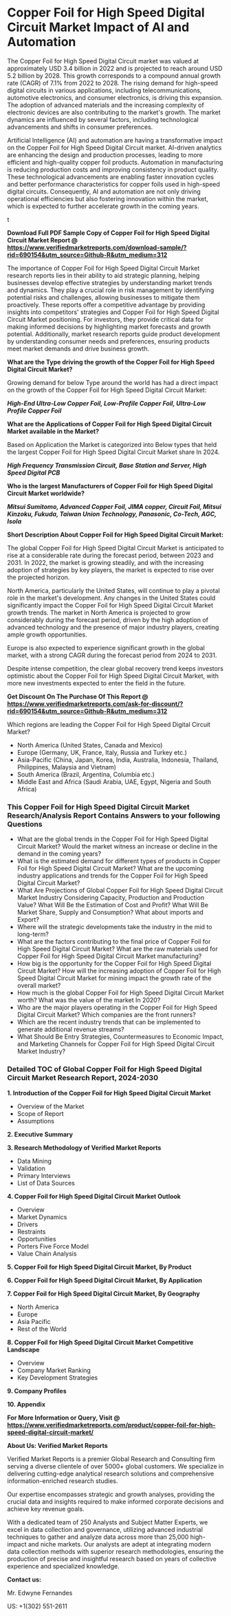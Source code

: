 <meta name="title" content="Global Copper Foil for High Speed Digital Circuit Market Impact of AI and Automation"><meta name="description" content="The Copper Foil for High Speed Digital Circuit market was valued at approximately USD 3.4 billion in 2022 and is projected to reach around USD 5.2 billion by 2028. Thi"><meta name="title" content="Copper Foil for High Speed Digital Circuit Market Size, Share, Scope, Trends, Growth, Opportunities, Analysis, Forecast"><h1>Copper Foil for High Speed Digital Circuit Market Impact of AI and Automation</h1><p>The Copper Foil for High Speed Digital Circuit market was valued at approximately USD 3.4 billion in 2022 and is projected to reach around USD 5.2 billion by 2028. This growth corresponds to a compound annual growth rate (CAGR) of 7.1% from 2022 to 2028. The rising demand for high-speed digital circuits in various applications, including telecommunications, automotive electronics, and consumer electronics, is driving this expansion. The adoption of advanced materials and the increasing complexity of electronic devices are also contributing to the market's growth. The market dynamics are influenced by several factors, including technological advancements and shifts in consumer preferences.</p><p>Artificial Intelligence (AI) and automation are having a transformative impact on the Copper Foil for High Speed Digital Circuit market. AI-driven analytics are enhancing the design and production processes, leading to more efficient and high-quality copper foil products. Automation in manufacturing is reducing production costs and improving consistency in product quality. These technological advancements are enabling faster innovation cycles and better performance characteristics for copper foils used in high-speed digital circuits. Consequently, AI and automation are not only driving operational efficiencies but also fostering innovation within the market, which is expected to further accelerate growth in the coming years.</p>t</p><p id="" class=""><strong>Download Full PDF Sample Copy of Copper Foil for High Speed Digital Circuit Market Report @ <a href="https://www.verifiedmarketreports.com/download-sample/?rid=690154&utm_source=Github-R&utm_medium=312" target="_blank">https://www.verifiedmarketreports.com/download-sample/?rid=690154&utm_source=Github-R&utm_medium=312</a></strong></p><p>The importance of&nbsp;Copper Foil for High Speed Digital Circuit Market research reports lies in their ability to aid strategic planning, helping businesses develop effective strategies by understanding market trends and dynamics. They play a crucial role in risk management by identifying potential risks and challenges, allowing businesses to mitigate them proactively. These reports offer a competitive advantage by providing insights into competitors' strategies and Copper Foil for High Speed Digital Circuit Market positioning. For investors, they provide critical data for making informed decisions by highlighting market forecasts and growth potential. Additionally, market research reports guide product development by understanding consumer needs and preferences, ensuring products meet market demands and drive business growth.</p><p><strong>What are the&nbsp;Type driving the growth of the Copper Foil for High Speed Digital Circuit Market?</strong></p><p id="" class="">Growing demand for below Type around the world has had a direct impact on the growth of the Copper Foil for High Speed Digital Circuit Market:</p><em><strong>High-End Ultra-Low Copper Foil, Low-Profile Copper Foil, Ultra-Low Profile Copper Foil</strong></em></p><strong>What are the&nbsp;Applications&nbsp;of Copper Foil for High Speed Digital Circuit Market available in the Market?</strong></p><p id="" class="">Based on Application the Market is categorized into Below types that held the largest Copper Foil for High Speed Digital Circuit Market share In 2024.</p><em><strong>High Frequency Transmission Circuit, Base Station and Server, High Speed Digital PCB</strong></em></p><strong>Who is the largest Manufacturers of Copper Foil for High Speed Digital Circuit Market worldwide?</strong></p><p><em><strong>Mitsui Sumitomo, Advanced Copper Foil, JIMA copper, Circuit Foil, Mitsui Kinzoku, Fukuda, Taiwan Union Technology, Panasonic, Co-Tech, AGC, Isola</strong></em></p><p id="" class=""><strong>Short Description About Copper Foil for High Speed Digital Circuit Market:</strong></p><p>The global Copper Foil for High Speed Digital Circuit Market is anticipated to rise at a considerable rate during the forecast period, between 2023 and 2031. In 2022, the market is growing steadily, and with the increasing adoption of strategies by key players, the market is expected to rise over the projected horizon.</p><p>North America, particularly the United States, will continue to play a pivotal role in the market's development. Any changes in the United States could significantly impact the Copper Foil for High Speed Digital Circuit Market growth trends. The market in North America is projected to grow considerably during the forecast period, driven by the high adoption of advanced technology and the presence of major industry players, creating ample growth opportunities.</p><p>Europe is also expected to experience significant growth in the global market, with a strong CAGR during the forecast period from 2024 to 2031.</p><p>Despite intense competition, the clear global recovery trend keeps investors optimistic about the Copper Foil for High Speed Digital Circuit Market, with more new investments expected to enter the field in the future.</p><p id="" class=""><strong>Get Discount On The Purchase Of This Report @ <a href="https://www.verifiedmarketreports.com/ask-for-discount/?rid=690154&utm_source=Github-R&utm_medium=312" target="_blank">https://www.verifiedmarketreports.com/ask-for-discount/?rid=690154&utm_source=Github-R&utm_medium=312</a></strong></p>Which regions are leading the Copper Foil for High Speed Digital Circuit Market?</p><ul><li>North America (United States, Canada and Mexico)</li><li>Europe (Germany, UK, France, Italy, Russia and Turkey etc.)</li><li>Asia-Pacific (China, Japan, Korea, India, Australia, Indonesia, Thailand, Philippines, Malaysia and Vietnam)</li><li>South America (Brazil, Argentina, Columbia etc.)</li><li>Middle East and Africa (Saudi Arabia, UAE, Egypt, Nigeria and South Africa)</li></ul><h3 id="" class="">This Copper Foil for High Speed Digital Circuit Market Research/Analysis Report Contains Answers to your following Questions</h3><ul><li>What are the global trends in the Copper Foil for High Speed Digital Circuit Market? Would the market witness an increase or decline in the demand in the coming years?</li><li>What is the estimated demand for different types of products in Copper Foil for High Speed Digital Circuit Market? What are the upcoming industry applications and trends for the Copper Foil for High Speed Digital Circuit Market?</li><li>What Are Projections of Global Copper Foil for High Speed Digital Circuit Market Industry Considering Capacity, Production and Production Value? What Will Be the Estimation of Cost and Profit? What Will Be Market Share, Supply and Consumption? What about imports and Export?</li><li>Where will the strategic developments take the industry in the mid to long-term?</li><li>What are the factors contributing to the final price of Copper Foil for High Speed Digital Circuit Market? What are the raw materials used for Copper Foil for High Speed Digital Circuit Market manufacturing?</li><li>How big is the opportunity for the Copper Foil for High Speed Digital Circuit Market? How will the increasing adoption of Copper Foil for High Speed Digital Circuit Market for mining impact the growth rate of the overall market?</li><li>How much is the global Copper Foil for High Speed Digital Circuit Market worth? What was the value of the market In 2020?</li><li>Who are the major players operating in the Copper Foil for High Speed Digital Circuit Market? Which companies are the front runners?</li><li>Which are the recent industry trends that can be implemented to generate additional revenue streams?</li><li>What Should Be Entry Strategies, Countermeasures to Economic Impact, and Marketing Channels for Copper Foil for High Speed Digital Circuit Market Industry?</li></ul><h3 id="" class="">Detailed TOC of Global Copper Foil for High Speed Digital Circuit Market Research Report, 2024-2030</h3><p id="" class=""><strong>1. Introduction of the Copper Foil for High Speed Digital Circuit Market</strong></p><ul><li>Overview of the Market</li><li>Scope of Report</li><li>Assumptions</li></ul><p id="" class=""><strong>2. Executive Summary</strong></p><p id="" class=""><strong>3. Research Methodology of Verified Market Reports</strong></p><ul><li>Data Mining</li><li>Validation</li><li>Primary Interviews</li><li>List of Data Sources</li></ul><p id="" class=""><strong>4. Copper Foil for High Speed Digital Circuit Market Outlook</strong></p><ul><li>Overview</li><li>Market Dynamics</li><li>Drivers</li><li>Restraints</li><li>Opportunities</li><li>Porters Five Force Model</li><li>Value Chain Analysis</li></ul><p id="" class=""><strong>5. Copper Foil for High Speed Digital Circuit Market, By Product</strong></p><p id="" class=""><strong>6. Copper Foil for High Speed Digital Circuit Market, By Application</strong></p><p id="" class=""><strong>7. Copper Foil for High Speed Digital Circuit Market, By Geography</strong></p><ul><li>North America</li><li>Europe</li><li>Asia Pacific</li><li>Rest of the World</li></ul><p id="" class=""><strong>8. Copper Foil for High Speed Digital Circuit Market Competitive Landscape</strong></p><ul><li>Overview</li><li>Company Market Ranking</li><li>Key Development Strategies</li></ul><p id="" class=""><strong>9. Company Profiles</strong></p><p id="" class=""><strong>10. Appendix</strong></p><p id="" class=""><strong>For More Information or Query, Visit @ <a href="https://www.verifiedmarketreports.com/product/copper-foil-for-high-speed-digital-circuit-market/" target="_blank">https://www.verifiedmarketreports.com/product/copper-foil-for-high-speed-digital-circuit-market/</a></strong></p><p id="" class=""><strong>About Us: Verified Market Reports</strong></p><p id="" class="">Verified Market Reports is a premier Global Research and Consulting firm serving a diverse clientele of over 5000+ global customers. We specialize in delivering cutting-edge analytical research solutions and comprehensive information-enriched research studies.</p><p id="" class="">Our expertise encompasses strategic and growth analyses, providing the crucial data and insights required to make informed corporate decisions and achieve key revenue goals.</p><p id="" class="">With a dedicated team of 250 Analysts and Subject Matter Experts, we excel in data collection and governance, utilizing advanced industrial techniques to gather and analyze data across more than 25,000 high-impact and niche markets. Our analysts are adept at integrating modern data collection methods with superior research methodologies, ensuring the production of precise and insightful research based on years of collective experience and specialized knowledge.</p><p id="" class=""><strong>Contact us:</strong></p><p id="" class="">Mr. Edwyne Fernandes</p><p id="" class="">US: +1(302) 551-2611</p>